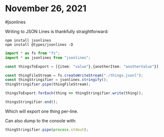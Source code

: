 # November 26, 2021

#jsonlines

Writing to JSON Lines is thankfully straightforward:

```shell
npm install jsonlines
npm install @types/jsonlines -D
```

```typescript
import * as fs from "fs";
import * as jsonlines from "jsonlines";

const thingsToExport = [{item: "value"},{anotherItem: "anotherValue"}];

const thingFileStream = fs.createWriteStream("./things.jsonl");
const thingStringifier = jsonlines.stringify();
thingStringifier.pipe(thingFileStream);

thingsToExport.forEach(thing => thingStringifier.write(thing));

thingsStringifier.end();
```

Which will export one thing per-line.

Can also dump to the console with:

```typescript
thingStringifier.pipe(process.stdout);
```
